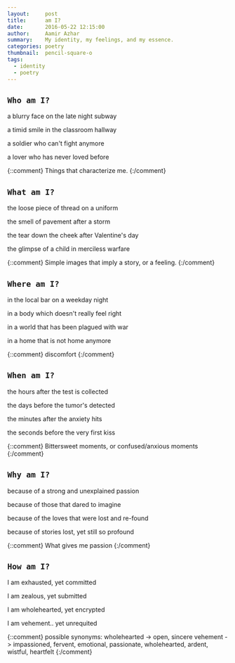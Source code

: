 ```yaml
---
layout:     post
title:      am I?
date:       2016-05-22 12:15:00
author:     Aamir Azhar
summary:    My identity, my feelings, and my essence.
categories: poetry
thumbnail:  pencil-square-o
tags:
  - identity
  - poetry
---
```


## `Who am I?`

a blurry face on the late night subway

a timid smile in the classroom hallway

a soldier who can't fight anymore

a lover who has never loved before

{::comment}
Things that characterize me.
{:/comment}

## `What am I?`

the loose piece of thread on a uniform

the smell of pavement after a storm

the tear down the cheek after Valentine's day

the glimpse of a child in merciless warfare

{::comment}
Simple images that imply a story, or a feeling.
{:/comment}

## `Where am I?`

in the local bar on a weekday night

in a body which doesn't really feel right

in a world that has been plagued with war

in a home that is not home anymore

{::comment}
discomfort
{:/comment}

## `When am I?`

the hours after the test is collected

the days before the tumor's detected

the minutes after the anxiety hits

the seconds before the very first kiss

{::comment}
Bittersweet moments, or confused/anxious moments
{:/comment}

## `Why am I?`

because of a strong and unexplained passion

because of those that dared to imagine

because of the loves that were lost and re-found

because of stories lost, yet still so profound

{::comment}
What gives me passion
{:/comment}

## `How am I?`

I am exhausted, yet committed

I am zealous, yet submitted

I am wholehearted, yet encrypted

I am vehement.. yet unrequited

{::comment}
possible synonyms:
wholehearted -> open, sincere
vehement -> impassioned, fervent, emotional, passionate, wholehearted, ardent, wistful, heartfelt
{:/comment}
